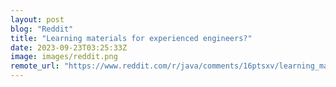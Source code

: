 ```yaml
---
layout: post
blog: "Reddit"
title: "Learning materials for experienced engineers?"
date: 2023-09-23T03:25:33Z
image: images/reddit.png
remote_url: "https://www.reddit.com/r/java/comments/16ptsxv/learning_materials_for_experienced_engineers/"
---
```

